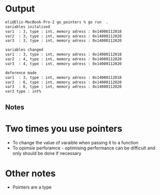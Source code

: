 # Output
```bash
eli@Elis-MacBook-Pro-2 go_pointers % go run  .
variables initalised
var1  : 3, type : int, memory adress : 0x14000112018
var2  : 3, type : int, memory adress : 0x14000112020
var3  : 3, type : int, memory adress : 0x14000112020

variables changed
var1  : 3, type : int, memory adress : 0x14000112018
var2  : 4, type : int, memory adress : 0x14000112020
var3  : 4, type : int, memory adress : 0x14000112020

deference made
var1  : 3, type : int, memory adress : 0x14000112018
var2  : 6, type : int, memory adress : 0x14000112020
var3  : 6, type : int, memory adress : 0x14000112020
var3 type : int%                      
```

## Notes
# Two times you use pointers 
* To change the value of varaible when passing it to a function
* To opimsie perforamce - optimising performance can be difficult and only should be done if necessary

# Other notes 
* Pointers are a type
